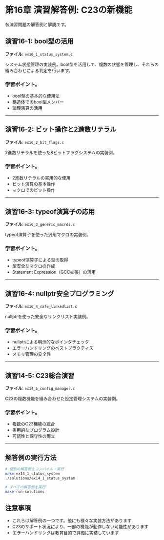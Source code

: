 # 第16章 演習解答例: C23の新機能

各演習問題の解答例と解説です。

## 演習16-1: bool型の活用

**ファイル**: `ex16_1_status_system.c`

システム状態管理の実装例。bool型を活用して、複数の状態を管理し、それらの組み合わせによる判定を行います。

### 学習ポイント。
- bool型の基本的な使用法
- 構造体でのbool型メンバー
- 論理演算の活用

---

## 演習16-2: ビット操作と2進数リテラル

**ファイル**: `ex16_2_bit_flags.c`

2進数リテラルを使った8ビットフラグシステムの実装例。

### 学習ポイント。
- 2進数リテラルの実用的な使用
- ビット演算の基本操作
- マクロでのビット操作

---

## 演習16-3: typeof演算子の応用

**ファイル**: `ex16_3_generic_macros.c`

typeof演算子を使った汎用マクロの実装例。

### 学習ポイント。
- typeof演算子による型の取得
- 型安全なマクロの作成
- Statement Expression（GCC拡張）の活用

---

## 演習16-4: nullptr安全プログラミング

**ファイル**: `ex16_4_safe_linkedlist.c`

nullptrを使った安全なリンクリスト実装例。

### 学習ポイント。
- nullptrによる明示的なポインタチェック
- エラーハンドリングのベストプラクティス
- メモリ管理の安全性

---

## 演習14-5: C23総合演習

**ファイル**: `ex14_5_config_manager.c`

C23の複数機能を組み合わせた設定管理システムの実装例。

### 学習ポイント。
- 複数のC23機能の統合
- 実用的なプログラム設計
- 可読性と保守性の両立

---

## 解答例の実行方法

```bash
# 個別の解答例をコンパイル・実行
make ex14_1_status_system
./solutions/ex14_1_status_system

# すべての解答例を実行
make run-solutions
```

## 注意事項

- これらは解答例の一つです。他にも様々な実装方法があります
- C23のサポート状況により、一部の機能が動作しない可能性があります
- エラーハンドリングは教育目的で詳細に実装しています